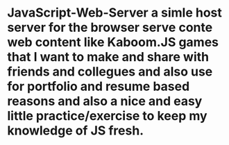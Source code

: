 # JavaScript-Web-Server a simle host server for the browser serve conte web content like Kaboom.JS games that I want to   make and share with friends and collegues and also use for portfolio and resume based reasons  and also a nice and easy little practice/exercise to keep my knowledge of JS fresh. 
